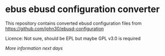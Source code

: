 # ebus ebusd configuration converter

This repository contains converted ebusd configuration files from https://github.com/john30/ebusd-configuration

Licence: Not sure, should be EPL but maybe GPL v3.0 is required


*More information next days*